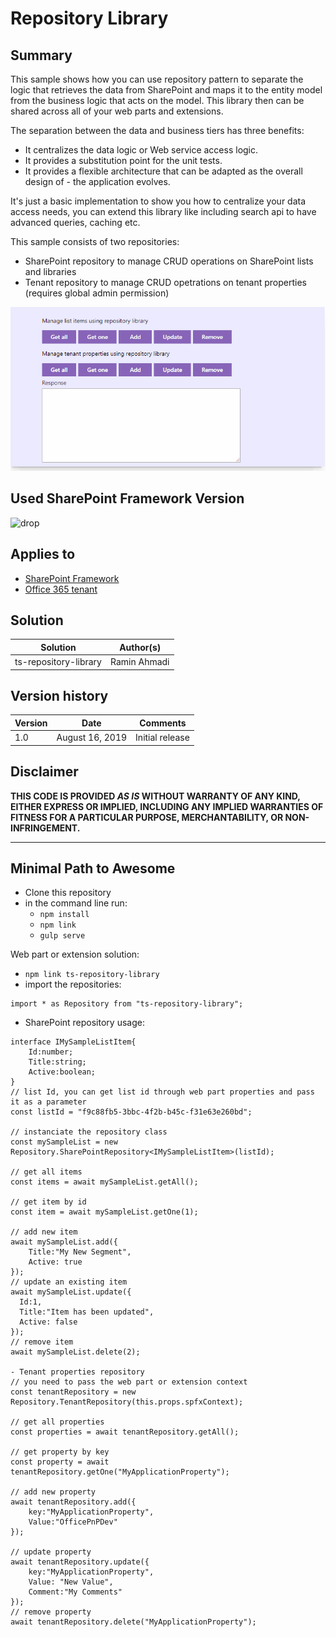 # Repository Library

## Summary
This sample shows how you can use repository pattern to separate the logic that retrieves the data from SharePoint and maps it to the entity model from the business logic that acts on the model. This library then can be shared across all of your web parts and extensions.

The separation between the data and business tiers has three benefits:

* It centralizes the data logic or Web service access logic.
* It provides a substitution point for the unit tests.
* It provides a flexible architecture that can be adapted as the overall design of - the application evolves.

It's just a basic implementation to show you how to centralize your data access needs, you can extend this library like including search api to have advanced queries, caching etc.

This sample consists of two repositories:
* SharePoint repository to manage CRUD operations on SharePoint lists and libraries
* Tenant repository to manage CRUD opetrations on tenant properties (requires global admin permission)

![repository library in action](./assets/screenshot.gif)

## Used SharePoint Framework Version 

![drop](https://img.shields.io/badge/version-1.9-green.svg)

## Applies to

* [SharePoint Framework](https://dev.office.com/sharepoint)
* [Office 365 tenant](https://dev.office.com/sharepoint/docs/spfx/set-up-your-development-environment)

## Solution

Solution|Author(s)
--------|---------
ts-repository-library | Ramin Ahmadi

## Version history

Version|Date|Comments
-------|----|--------
1.0|August 16, 2019|Initial release

## Disclaimer
**THIS CODE IS PROVIDED *AS IS* WITHOUT WARRANTY OF ANY KIND, EITHER EXPRESS OR IMPLIED, INCLUDING ANY IMPLIED WARRANTIES OF FITNESS FOR A PARTICULAR PURPOSE, MERCHANTABILITY, OR NON-INFRINGEMENT.**

---

## Minimal Path to Awesome

- Clone this repository
- in the command line run:
  - `npm install`
  - `npm link`
  - `gulp serve`

Web part or extension solution:
- `npm link ts-repository-library`
- import the repositories:
```
import * as Repository from "ts-repository-library";
```
- SharePoint repository usage:
```
interface IMySampleListItem{
    Id:number;
    Title:string;
    Active:boolean;
}
// list Id, you can get list id through web part properties and pass it as a parameter
const listId = "f9c88fb5-3bbc-4f2b-b45c-f31e63e260bd";

// instanciate the repository class
const mySampleList = new Repository.SharePointRepository<IMySampleListItem>(listId);

// get all items
const items = await mySampleList.getAll();

// get item by id
const item = await mySampleList.getOne(1);

// add new item
await mySampleList.add({
    Title:"My New Segment",
    Active: true
});
// update an existing item
await mySampleList.update({
  Id:1,
  Title:"Item has been updated",
  Active: false
});
// remove item
await mySampleList.delete(2);

- Tenant properties repository
// you need to pass the web part or extension context
const tenantRepository = new Repository.TenantRepository(this.props.spfxContext);

// get all properties
const properties = await tenantRepository.getAll();

// get property by key
const property = await tenantRepository.getOne("MyApplicationProperty");

// add new property
await tenantRepository.add({
    key:"MyApplicationProperty",
    Value:"OfficePnPDev"
});

// update property
await tenantRepository.update({
    key:"MyApplicationProperty",
    Value: "New Value",
    Comment:"My Comments"
});
// remove property
await tenantRepository.delete("MyApplicationProperty");
```
